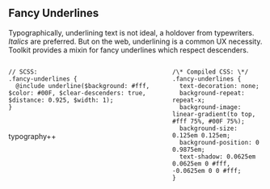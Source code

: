 ## Fancy Underlines

Typographically, underlining text is not ideal, a holdover from typewriters.
<em>Italics</em> are preferred. But on the web, underlining is a
common UX necessity. Toolkit provides a mixin for fancy underlines which
respect descenders.


<div class="columns">
  <div>
<pre><code class="language-scss">// SCSS:
.fancy-underlines {
  @include underline($background: #fff, $color: #00F, $clear-descenders: true, $distance: 0.925, $width: 1);
}
</code></pre>
<span style="display: block; margin-top: 3em;"></span>
<a class="fancy-underlines">typography++</a>
  </div>
  <div>
<pre><code class="language-css">/\* Compiled CSS: \*/
.fancy-underlines {
  text-decoration: none;
  background-repeat: repeat-x;
  background-image: linear-gradient(to top, #fff 75%, #00F 75%);
  background-size: 0.125em 0.125em;
  background-position: 0 0.9875em;
  text-shadow: 0.0625em 0.0625em 0 #fff, -0.0625em 0 0 #fff;
}
</code></pre>
  </div>
</div>
